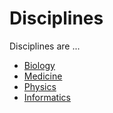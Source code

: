 # Disciplines

Disciplines are ...

- [Biology](40000000.md)
- [Medicine](800000.md)
- [Physics](900000.md)
- [Informatics](9000000.md)
